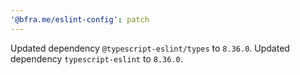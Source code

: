 ```yaml
---
'@bfra.me/eslint-config': patch
---
```


Updated dependency `@typescript-eslint/types` to `8.36.0`.
Updated dependency `typescript-eslint` to `8.36.0`.
